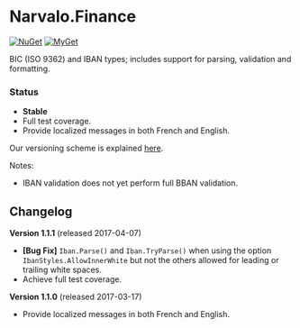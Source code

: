 Narvalo.Finance
===============

[![NuGet](https://img.shields.io/nuget/v/Narvalo.Finance.svg)](https://www.nuget.org/packages/Narvalo.Finance/)
[![MyGet](https://img.shields.io/myget/narvalo-edge/v/Narvalo.Finance.svg)](https://www.myget.org/feed/narvalo-edge/package/nuget/Narvalo.Finance)

BIC (ISO 9362) and IBAN types; includes support for parsing, validation and formatting.

### Status
- **Stable**
- Full test coverage.
- Provide localized messages in both French and English.

Our versioning scheme is explained
[here](https://github.com/chtoucas/Narvalo.NET/blob/master/docs/index.md#versioning).

Notes:
- IBAN validation does not yet perform full BBAN validation.

Changelog
---------

**Version 1.1.1** (released 2017-04-07)
- **[Bug Fix]** `Iban.Parse()` and `Iban.TryParse()` when using the option
  `IbanStyles.AllowInnerWhite` but not the others allowed for leading or
  trailing white spaces.
- Achieve full test coverage.

**Version 1.1.0** (released 2017-03-17)
- Provide localized messages in both French and English.
